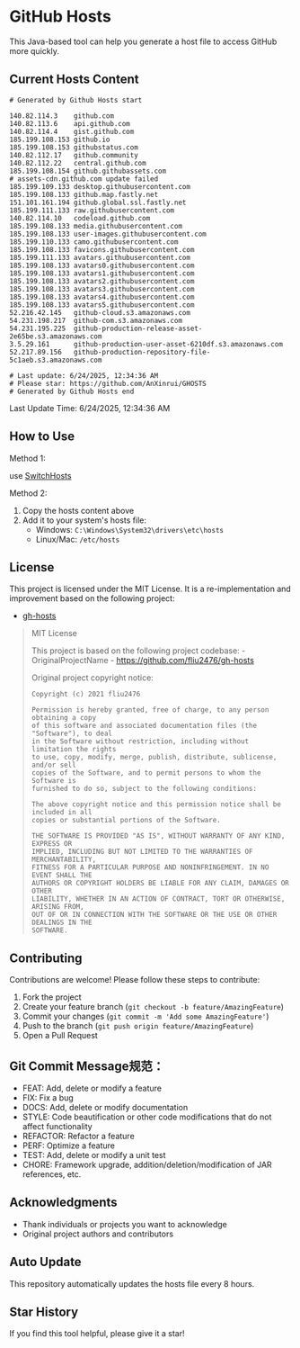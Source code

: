 # GitHub Hosts

This Java-based tool can help you generate a host file to access GitHub more quickly.

## Current Hosts Content

```hosts
# Generated by Github Hosts start  

140.82.114.3    github.com
140.82.113.6    api.github.com
140.82.114.4    gist.github.com
185.199.108.153 github.io
185.199.108.153 githubstatus.com
140.82.112.17   github.community
140.82.112.22   central.github.com
185.199.108.154 github.githubassets.com
# assets-cdn.github.com update failed
185.199.109.133 desktop.githubusercontent.com
185.199.108.133 github.map.fastly.net
151.101.161.194 github.global.ssl.fastly.net
185.199.111.133 raw.githubusercontent.com
140.82.114.10   codeload.github.com
185.199.108.133 media.githubusercontent.com
185.199.108.133 user-images.githubusercontent.com
185.199.110.133 camo.githubusercontent.com
185.199.108.133 favicons.githubusercontent.com
185.199.111.133 avatars.githubusercontent.com
185.199.108.133 avatars0.githubusercontent.com
185.199.108.133 avatars1.githubusercontent.com
185.199.108.133 avatars2.githubusercontent.com
185.199.108.133 avatars3.githubusercontent.com
185.199.108.133 avatars4.githubusercontent.com
185.199.108.133 avatars5.githubusercontent.com
52.216.42.145   github-cloud.s3.amazonaws.com
54.231.198.217  github-com.s3.amazonaws.com
54.231.195.225  github-production-release-asset-2e65be.s3.amazonaws.com
3.5.29.161      github-production-user-asset-6210df.s3.amazonaws.com
52.217.89.156   github-production-repository-file-5c1aeb.s3.amazonaws.com

# Last update: 6/24/2025, 12:34:36 AM
# Please star: https://github.com/AnXinrui/GHOSTS
# Generated by Github Hosts end
```

Last Update Time: 6/24/2025, 12:34:36 AM

## How to Use

Method 1:

use [SwitchHosts](https://github.com/oldj/SwitchHosts)

Method 2:
1. Copy the hosts content above
2. Add it to your system's hosts file:
   - Windows: `C:\Windows\System32\drivers\etc\hosts`
   - Linux/Mac: `/etc/hosts`

## License
This project is licensed under the MIT License. It is a re-implementation and improvement based on the following project:
- [gh-hosts](https://github.com/fliu2476/gh-hosts)

> MIT License 
>
> This project is based on the following project codebase: -OriginalProjectName - https://github.com/fliu2476/gh-hosts
>
> Original project copyright notice:
>
> ```
> Copyright (c) 2021 fliu2476
> 
> Permission is hereby granted, free of charge, to any person obtaining a copy
> of this software and associated documentation files (the "Software"), to deal
> in the Software without restriction, including without limitation the rights
> to use, copy, modify, merge, publish, distribute, sublicense, and/or sell
> copies of the Software, and to permit persons to whom the Software is
> furnished to do so, subject to the following conditions:
> 
> The above copyright notice and this permission notice shall be included in all
> copies or substantial portions of the Software.
> 
> THE SOFTWARE IS PROVIDED "AS IS", WITHOUT WARRANTY OF ANY KIND, EXPRESS OR
> IMPLIED, INCLUDING BUT NOT LIMITED TO THE WARRANTIES OF MERCHANTABILITY,
> FITNESS FOR A PARTICULAR PURPOSE AND NONINFRINGEMENT. IN NO EVENT SHALL THE
> AUTHORS OR COPYRIGHT HOLDERS BE LIABLE FOR ANY CLAIM, DAMAGES OR OTHER
> LIABILITY, WHETHER IN AN ACTION OF CONTRACT, TORT OR OTHERWISE, ARISING FROM,
> OUT OF OR IN CONNECTION WITH THE SOFTWARE OR THE USE OR OTHER DEALINGS IN THE
> SOFTWARE.
> ```

## Contributing

Contributions are welcome! Please follow these steps to contribute:

1. Fork the project
2. Create your feature branch (`git checkout -b feature/AmazingFeature`)
3. Commit your changes (`git commit -m 'Add some AmazingFeature'`)
4. Push to the branch (`git push origin feature/AmazingFeature`)
5. Open a Pull Request

## Git Commit Message规范：

- FEAT: Add, delete or modify a feature
- FIX: Fix a bug
- DOCS: Add, delete or modify documentation
- STYLE: Code beautification or other code modifications that do not affect functionality
- REFACTOR: Refactor a feature
- PERF: Optimize a feature
- TEST: Add, delete or modify a unit test
- CHORE: Framework upgrade, addition/deletion/modification of JAR references, etc.

## Acknowledgments

- Thank individuals or projects you want to acknowledge
- Original project authors and contributors

## Auto Update

This repository automatically updates the hosts file every 8 hours.

## Star History

If you find this tool helpful, please give it a star!

